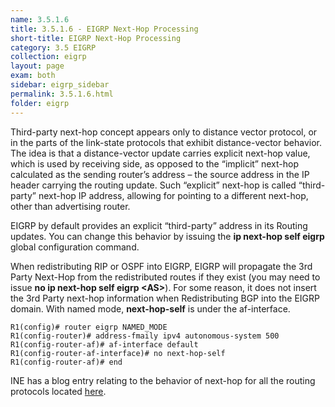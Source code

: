 ```yaml
---
name: 3.5.1.6
title: 3.5.1.6 - EIGRP Next-Hop Processing
short-title: EIGRP Next-Hop Processing
category: 3.5 EIGRP
collection: eigrp
layout: page
exam: both
sidebar: eigrp_sidebar
permalink: 3.5.1.6.html
folder: eigrp
---
```

Third-party next-hop concept appears only to distance vector protocol, or in the parts of the link-state protocols that exhibit distance-vector behavior. The idea is that a distance-vector update carries explicit next-hop value, which is used by receiving side, as opposed to the “implicit” next-hop calculated as the sending router’s address – the source address in the IP header carrying the routing update. Such “explicit” next-hop is called “third-party” next-hop IP address, allowing for pointing to a different next-hop, other than advertising router.

EIGRP by default provides an explicit “third-party” address in its Routing updates. You can change this behavior by issuing the **ip next-hop self eigrp** global configuration command.

When redistributing RIP or OSPF into EIGRP, EIGRP will propagate the 3rd Party Next-Hop from the redistributed routes if they exist (you may need to issue **no ip next-hop self eigrp \<AS\>**). For some reason, it does not insert the 3rd Party next-hop information when Redistributing BGP into the EIGRP domain. With named mode, **next-hop-self** is under the af-interface.
```
R1(config)# router eigrp NAMED_MODE
R1(config-router)# address-fmaily ipv4 autonomous-system 500
R1(config-router-af)# af-interface default
R1(config-router-af-interface)# no next-hop-self
R1(config-router-af)# end
```

INE has a blog entry relating to the behavior of next-hop for all the routing protocols located [here][1].


[1]:	http://blog.ine.com/2010/09/02/understanding-third-party-next-hop/